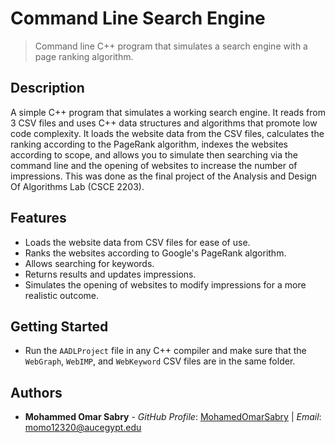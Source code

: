 # Command Line Search Engine

> Command line C++ program that simulates a search engine with a page ranking algorithm.

## Description

A simple C++ program that simulates a working search engine. It reads from 3 CSV files and uses C++ data structures and algorithms that promote low code complexity. It loads the website data from the CSV files, calculates the ranking according to the PageRank algorithm, indexes the websites according to scope, and allows you to simulate then searching via the command line and the opening of websites to increase the number of impressions. This was done as the final project of the Analysis and Design Of Algorithms Lab (CSCE 2203).

## Features

- Loads the website data from CSV files for ease of use.
- Ranks the websites according to Google's PageRank algorithm.
- Allows searching for keywords.
- Returns results and updates impressions.
- Simulates the opening of websites to modify impressions for a more realistic outcome.

## Getting Started

- Run the `AADLProject` file in any C++ compiler and make sure that the `WebGraph`, `WebIMP`, and `WebKeyword` CSV files are in the same folder.

## Authors

- **Mohammed Omar Sabry** - _GitHub Profile_: [MohamedOmarSabry](https://github.com/MohamedOmarSabry) | _Email_: momo12320@aucegypt.edu
